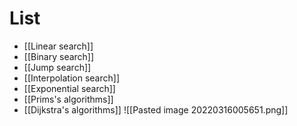 # List
- [[Linear search]]
- [[Binary search]]
- [[Jump search]]
- [[Interpolation search]]
- [[Exponential search]]
- [[Prims's algorithms]]
- [[Dijkstra's algorithms]]
 ![[Pasted image 20220316005651.png]]
